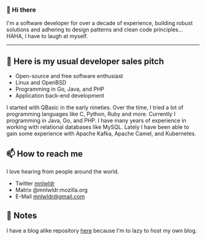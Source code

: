 ### 👋 Hi there 

I'm a software developer for over a decade of experience, building robust solutions and adhering to design patterns and clean code principles... HAHA, I have to laugh at myself. 

*******

## 🔭 Here is my usual developer sales pitch

* Open-source and free software enthusiast
* Linux and OpenBSD
* Programming in Go, Java, and PHP
* Application back-end development

I started with QBasic in the early nineties. Over the time, I tried a lot of programming languages like C, Python, Ruby and more. Currently I programming in Java, Go, and PHP. I have many years of experience in working with relational databases like MySQL. Lately I have been able to gain some experience with Apache Kafka, Apache Camel, and Kubernetes. 

## 📫 How to reach me

I love hearing from people around the world.

* Twitter [mnlwldr](https://www.twitter.com/mnlwldr)
* Matrix @mnlwldr:mozilla.org
* E-Mail [mnlwldr@gmail.com](mailto:mnlwldr@gmail.com)

## 📝 Notes

I have a blog alike repository [here](https://github.com/mnlwldr/notes/blob/main/README.md) because I'm to lazy to host my own blog.
